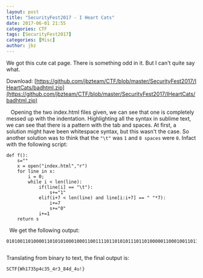 ```yaml
---
layout: post
title: "SecurityFest2017 - I Heart Cats"
date: 2017-06-01 21:55
categories: CTF
tags: [SecurityFest2017]
categories: [Misc]
author: jbz
---
```


We got this cute cat page. There is something odd in it. But I can't quite say what.


Download: [https://github.com/jbzteam/CTF/blob/master/SecurityFest2017/IHeartCats/badhtml.zip](https://github.com/jbzteam/CTF/blob/master/SecurityFest2017/IHeartCats/badhtml.zip)

  
Opening the two index.html files given, we can see that one is completely messed up with the indentation. Highlighting all the syntax in sublime text, we can see that there is a pattern with the tab and spaces. At first, a solution might have been whitespace syntax, but this wasn't the case. So another solution was to think that the `"\t"` was `1` and `8 spaces` were `0`. Infact with the following script: 


```
def f():
    s=""
    x = open("index.html","r")
    for line in x:
        i = 0;
        while i < len(line):
            if(line[i] == "\t"):
                s+="1"
            elif(i+7 < len(line) and line[i:i+7] == " "*7):
                i+=7
                s+="0"
            i+=1
    return s
```


 
We get the following output:
```
0101001101000011010101000100011001111011010101110110100000110001001101110011001100110101011100000011010001100011001100110011010101011111001101000111001000110011010111110011100000110100011001000101111100110100011101010010000101111101  
```

Translating from binary to text, the final output is:
```
SCTF{Wh1735p4c35_4r3_84d_4u!}
```
